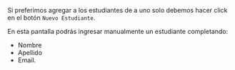 Si preferimos agregar a los estudiantes de a uno solo debemos hacer click en el botón `Nuevo Estudiante`.

En esta pantalla podrás ingresar manualmente un estudiante completando:

* Nombre
* Apellido
* Email.

<div class="mu-browser" style="padding:0"> 
</div>